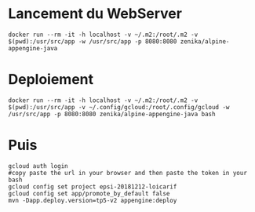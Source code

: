 # Lancement du WebServer
   
    docker run --rm -it -h localhost -v ~/.m2:/root/.m2 -v $(pwd):/usr/src/app -w /usr/src/app -p 8080:8080 zenika/alpine-appengine-java
    
# Deploiement
    
    docker run --rm -it -h localhost -v ~/.m2:/root/.m2 -v $(pwd):/usr/src/app -v ~/.config/gcloud:/root/.config/gcloud -w /usr/src/app -p 8080:8080 zenika/alpine-appengine-java bash
    
# Puis 

    gcloud auth login
    #copy paste the url in your browser and then paste the token in your bash
    gcloud config set project epsi-20181212-loicarif
    gcloud config set app/promote_by_default false
    mvn -Dapp.deploy.version=tp5-v2 appengine:deploy